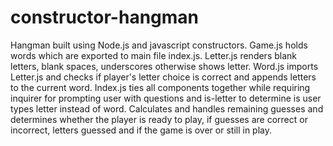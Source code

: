 # constructor-hangman

Hangman built using Node.js and javascript constructors.  Game.js holds words which are exported to main file index.js.  Letter.js renders blank letters, blank spaces, underscores otherwise shows letter.  Word.js imports Letter.js and checks if player's letter choice is correct and appends letters to the current word.  Index.js ties all components together while requiring inquirer for prompting user with questions and is-letter to determine is user types letter instead of word.  Calculates and handles remaining guesses and determines whether the player is ready to play, if guesses are correct or incorrect, letters guessed and if the game is over or still in play. 
